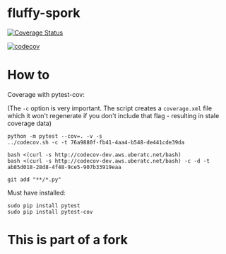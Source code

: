# fluffy-spork

[![Coverage Status](https://coveralls.io/repos/github/gflaherty/fluffy-spork/badge.svg?branch=master)](https://coveralls.io/github/gflaherty/fluffy-spork?branch=master)

[![codecov](https://codecov.io/gh/gflaherty/fluffy-spork/branch/master/graph/badge.svg)](https://codecov.io/gh/gflaherty/fluffy-spork)

# How to
Coverage with pytest-cov:

(The `-c` option is very important. The script creates a `coverage.xml` file which it won't regenerate
if you don't include that flag - resulting in stale coverage data)
```
python -m pytest --cov=. -v -s
../codecov.sh -c -t 76a9880f-fb41-4aa4-b548-de441cde39da

bash <(curl -s http://codecov-dev.aws.uberatc.net/bash)
bash <(curl -s http://codecov-dev.aws.uberatc.net/bash) -c -d -t ab85d018-28d8-4f48-9ce5-907b33919eaa
```

```
git add "**/*.py"
```

Must have installed:
```
sudo pip install pytest
sudo pip install pytest-cov
```

# This is part of a fork
